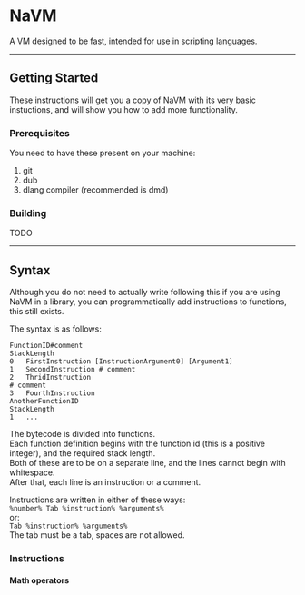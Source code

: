 # NaVM
A VM designed to be fast, intended for use in scripting languages.

---

## Getting Started
These instructions will get you a copy of NaVM with its very basic instuctions, and will show you how to add more functionality.

### Prerequisites
You need to have these present on your machine:

1. git
2. dub 
3. dlang compiler (recommended is dmd)

### Building
TODO

---

## Syntax
Although you do not need to actually write following this if you are using NaVM in a library, you can programmatically add instructions to functions, this still exists.  

The syntax is as follows:
```
FunctionID#comment
StackLength
0	FirstInstruction [InstructionArgument0] [Argument1]
1	SecondInstruction # comment
2	ThridInstruction
# comment
3	FourthInstruction
AnotherFunctionID
StackLength
1	...

```

The bytecode is divided into functions.  
Each function definition begins with the function id (this is a positive integer), and the required stack length.  
Both of these are to be on a separate line, and the lines cannot begin with whitespace.  
After that, each line is an instruction or a comment.  

Instructions are written in either of these ways:  
`%number% Tab %instruction% %arguments%`  
or:  
`Tab %instruction% %arguments%`  
The tab must be a tab, spaces are not allowed.

### Instructions

#### Math operators
